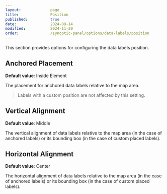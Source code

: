 ```yaml
---
layout:             page
title:              Position
published:          true
date:               2024-09-14
modified:           2024-11-20
order:              /synoptic-panel/options/data-labels/position
---
```

This section provides options for configuring the data labels position.

## Anchored Placement

**Default value**: Inside Element

The placement for anchored data labels relative to the map area. 

> Labels with a custom position are not affected by this setting.

## Vertical Alignment

**Default value**: Middle

The vertical alignment of data labels relative to the map area (in the case of anchored labels) or its bounding box (in the case of custom placed labels).

## Horizontal Alignment

**Default value**: Center

The horizontal alignment of data labels relative to the map area (in the case of anchored labels) or its bounding box (in the case of custom placed labels).

